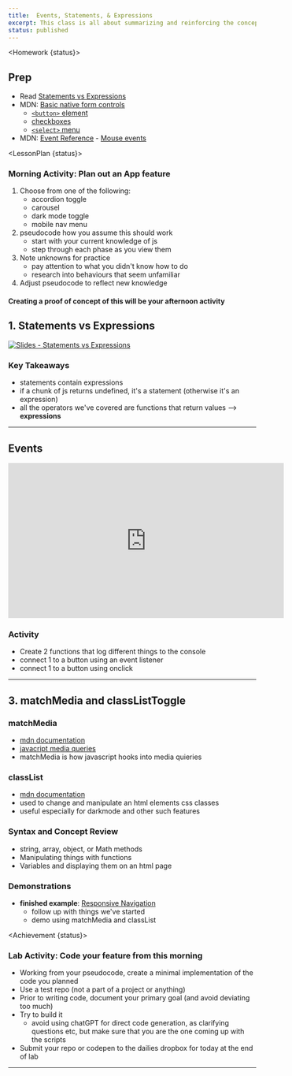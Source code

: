 ```yaml
---
title:  Events, Statements, & Expressions
excerpt: This class is all about summarizing and reinforcing the concepts and techniques learned over the first 5 days. We introduce the concept of statements and expressions as well as learn more about events
status: published
---
```


<script>
	import Homework from "$lib/components/Homework.svelte";
	import LessonPlan from "$lib/components/LessonPlan.svelte";
	import Achievement from "$lib/components/Achievement.svelte";
</script>

<Homework {status}>

<h2>Prep</h2>

- Read [Statements vs Expressions](https://www.freecodecamp.org/news/statement-vs-expression-whats-the-difference-in-programming/#:~:text=Expressions%20can%20be%20assigned%20or,are%20two%2Dsided%20in%20execution.)
- MDN: [Basic native form controls](https://developer.mozilla.org/en-US/docs/Learn/Forms/Basic_native_form_controls)
  - [`<button>` element](https://developer.mozilla.org/en-US/docs/Web/HTML/Element/button)
  - [checkboxes](https://developer.mozilla.org/en-US/docs/Web/HTML/Element/input/checkbox)
  - [`<select>` menu](https://developer.mozilla.org/en-US/docs/Web/HTML/Element/select)
- MDN: [Event Reference](https://developer.mozilla.org/en-US/docs/Web/Events) - [Mouse events](https://developer.mozilla.org/en-US/docs/Web/API/Element#mouse_events)

</Homework>

<LessonPlan {status}>

### Morning Activity: Plan out an App feature

1. Choose from one of the following:
    - accordion toggle
    - carousel
    - dark mode toggle
    - mobile nav menu
2. pseudocode how you assume this should work
    - start with your current knowledge of js
    - step through each phase as you view them
3. Note unknowns for practice
    - pay attention to what you didn't know how to do
    - research into behaviours that seem unfamiliar
4. Adjust pseudocode to reflect new knowledge

#### Creating a proof of concept of this will be your afternoon activity

<h2> 1. Statements vs Expressions</h2>

[![Slides - Statements vs Expressions](/images/slides/cpnt-262/js-expressions-vs-statements.png)](/slides/cpnt-262/js-expressions-vs-statements)

### Key Takeaways

- statements contain expressions
- if a chunk of js returns undefined, it's a statement (otherwise it's an expression)
- all the operators we've covered are functions that return values --> **expressions**

---

<h2>Events</h2>

<iframe width="560" height="315" src="https://www.youtube.com/embed/XF1_MlZ5l6M?si=0obqKz5irHCIMwmo" title="YouTube video player" frameborder="0" allow="accelerometer; autoplay; clipboard-write; encrypted-media; gyroscope; picture-in-picture; web-share" allowfullscreen></iframe>

### Activity
- Create 2 functions that log different things to the console
- connect 1 to a button using an event listener
- connect 1 to a button using onclick

---

<h2>3. matchMedia and classListToggle</h2>

### matchMedia
- [mdn documentation](https://developer.mozilla.org/en-US/docs/Web/API/Window/matchMedia)
- [javacript media queries](https://css-tricks.com/working-with-javascript-media-queries/)
- matchMedia is how javascript hooks into media quieries

### classList
- [mdn documentation](https://developer.mozilla.org/en-US/docs/Web/API/Element/classList)
- used to change and manipulate an html elements css classes
- useful especially for darkmode and other such features

### Syntax and Concept Review

- string, array, object, or Math methods
- Manipulating things with functions
- Variables and displaying them on an html page

### Demonstrations

- **finished example**: [Responsive Navigation](https://codepen.io/lilyx/pen/zYyeLaP)
  - follow up with things we've started
  - demo using matchMedia and classList

</LessonPlan>

<Achievement {status}>

### Lab Activity: Code your feature from this morning

- Working from your pseudocode, create a minimal implementation of the code you planned
- Use a test repo (not a part of a project or anything)
- Prior to writing code, document your primary goal (and avoid deviating too much)
- Try to build it
  - avoid using chatGPT for direct code generation, as clarifying questions etc, but make sure that you are the one coming up with the scripts
- Submit your repo or codepen to the dailies dropbox for today at the end of lab
---

</Achievement>
